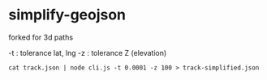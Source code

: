 # simplify-geojson

forked for 3d paths

-t : tolerance lat, lng
-z : tolerance Z (elevation)

```
cat track.json | node cli.js -t 0.0001 -z 100 > track-simplified.json
```